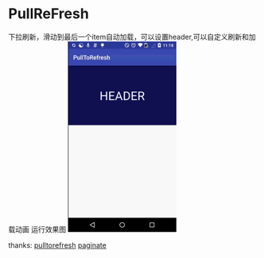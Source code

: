 # PullReFresh
下拉刷新，滑动到最后一个item自动加载，可以设置header,可以自定义刷新和加载动画
运行效果图
![](https://github.com/yaozhukuang/PullReFresh/blob/master/PullToRefresh/1231.gif)


thanks:
[pulltorefresh](https://github.com/jingchenUSTC/PullToRefreshAndLoad)
[paginate](https://github.com/MarkoMilos/Paginate)
